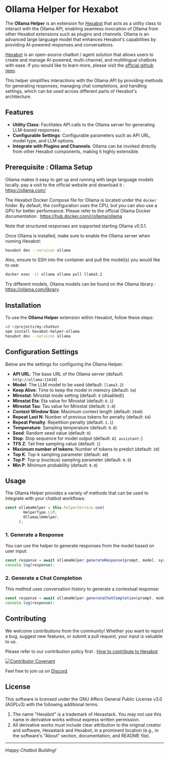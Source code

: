 # Ollama Helper for Hexabot

The **Ollama Helper** is an extension for [Hexabot](https://github.com/hexastack/hexabot) that acts as a utility class to interact with the Ollama API, enabling seamless invocation of Ollama from other Hexabot extensions such as plugins and channels. Ollama is an advanced large language model that enhances Hexabot's capabilities by providing AI-powered responses and conversations.

[Hexabot](https://hexabot.ai/) is an open-source chatbot / agent solution that allows users to create and manage AI-powered, multi-channel, and multilingual chatbots with ease. If you would like to learn more, please visit the [official github repo](https://github.com/Hexastack/Hexabot/).

This helper simplifies interactions with the Ollama API by providing methods for generating responses, managing chat completions, and handling settings, which can be used across different parts of Hexabot's architecture.

## Features

- **Utility Class**: Facilitates API calls to the Ollama server for generating LLM-based responses.
- **Configurable Settings**: Configurable parameters such as API URL, model type, and LLM options.
- **Integrate with Plugins and Channels**: Ollama can be invoked directly from other Hexabot components, making it highly extensible.


## Prerequisite : Ollama Setup
Ollama makes it easy to get up and running with large language models locally. pay a visit to the official website and download it : https://ollama.com/

The Hexabot Docker Compose file for Ollama is located under the `docker` folder. By default, the configuration uses the CPU, but you can also use a GPU for better performance. Please refer to the official Ollama Docker documentation : https://hub.docker.com/r/ollama/ollama

Note that structured responses are supported starting Ollama v0.5.1.

Once Ollama is installed, make sure to enable the Ollama server when running Hexabot:

```sh
hexabot dev --services ollama
```

Also, ensure to SSH into the container and pull the model(s) you would like to use:

```sh
docker exec -it ollama ollama pull llama3.2
```

Try different models, Ollama models can be found on the Ollama library : https://ollama.com/library.

## Installation

To use the **Ollama Helper** extension within Hexabot, follow these steps:

```sh
cd ~/projects/my-chatbot
npm install hexabot-helper-ollama
hexabot dev --services ollama
```

## Configuration Settings

Below are the settings for configuring the Ollama Helper:

- **API URL**: The base URL of the Ollama server (default: `http://ollama:11434`)
- **Model**: The LLM model to be used (default: `llama3.2`)
- **Keep Alive**: Time to keep the model in memory (default: `5m`)
- **Mirostat**: Mirostat mode setting (default: `0` (disabled))
- **Mirostat Eta**: Eta value for Mirostat (default: `0.1`)
- **Mirostat Tau**: Tau value for Mirostat (default: `5.0`)
- **Context Window Size**: Maximum context length (default: `2048`)
- **Repeat Last N**: Number of previous tokens for penalty (default: `64`)
- **Repeat Penalty**: Repetition penalty (default: `1.1`)
- **Temperature**: Sampling temperature (default: `0.8`)
- **Seed**: Random seed value (default: `0`)
- **Stop**: Stop sequence for model output (default: `AI assistant:`)
- **TFS Z**: Tail free sampling value (default: `1`)
- **Maximum number of tokens**: Number of tokens to predict (default: `20`)
- **Top K**: Top-k sampling parameter (default: `40`)
- **Top P**: Top-p (nucleus) sampling parameter (default: `0.9`)
- **Min P**: Minimum probability (default: `0.0`)


## Usage

The Ollama Helper provides a variety of methods that can be used to integrate with your chatbot workflows:

```typescript
const ollamaHelper = this.helperService.use(
        HelperType.LLM,
        OllamaLlmHelper,
      );
```

### 1. Generate a Response

You can use the helper to generate responses from the model based on user input:

```typescript
const response = await ollamaHelper.generateResponse(prompt, model, systemPrompt, options);
console.log(response);
```

### 2. Generate a Chat Completion

This method uses conversation history to generate a contextual response:

```typescript
const response = await ollamaHelper.generateChatCompletion(prompt, model, systemPrompt, history, options);
console.log(response);
```

## Contributing

We welcome contributions from the community! Whether you want to report a bug, suggest new features, or submit a pull request, your input is valuable to us.

Please refer to our contribution policy first : [How to contribute to Hexabot](./CONTRIBUTING.md)

[![Contributor Covenant](https://img.shields.io/badge/Contributor%20Covenant-2.1-4baaaa.svg)](./CODE_OF_CONDUCT.md)

Feel free to join us on [Discord](https://discord.gg/rNb9t2MFkG)

## License

This software is licensed under the GNU Affero General Public License v3.0 (AGPLv3) with the following additional terms:

1. The name "Hexabot" is a trademark of Hexastack. You may not use this name in derivative works without express written permission.
2. All derivative works must include clear attribution to the original creator and software, Hexastack and Hexabot, in a prominent location (e.g., in the software's "About" section, documentation, and README file).

---

_Happy Chatbot Building!_
